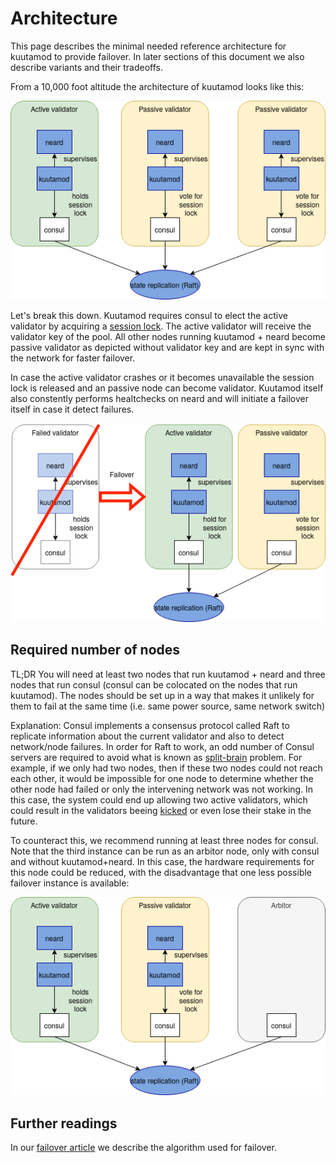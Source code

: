 # Architecture

This page describes the minimal needed reference architecture for kuutamod to provide failover.
In later sections of this document we also describe variants and their tradeoffs.

From a 10,000 foot altitude the architecture of kuutamod looks like this:

![Reference architecture](reference-architecture.png)

Let's break this down. Kuutamod requires consul to elect the active validator by
acquiring a [session
lock](https://www.consul.io/docs/dynamic-app-config/sessions).  The active
validator will receive the validator key of the pool.  All other nodes running
kuutamod + neard become passive validator as depicted without validator key and
are kept in sync with the network for faster failover.

In case the active validator crashes or it becomes unavailable the session lock
is released and an passive node can become validator. Kuutamod itself also
constently performs healtchecks on neard and will initiate a failover itself in
case it detect failures.

![Failover scenario](failover.png)

## Required number of nodes

TL;DR You will need at least two nodes that run kuutamod + neard and three nodes
that run consul (consul can be colocated on the nodes that run kuutamod).
The nodes should be set up in a way that makes it unlikely for them to fail at
the same time (i.e. same power source, same network switch)

Explanation: Consul implements a consensus protocol called Raft to replicate
information about the current validator and also to detect network/node
failures. In order for Raft to work, an odd number of Consul servers are
required to avoid what is known as
[split-brain](https://en.wikipedia.org/wiki/Split-brain_(computing)) problem.
For example, if we only had two nodes, then if these two nodes could not reach
each other, it would be impossible for one node to determine whether the other
node had failed or only the intervening network was not working. In this case,
the system could end up allowing two active validators, which could result in
the validators beeing [kicked](https://nomicon.io/BlockchainLayer/EpochManager/Staking) or even lose
their stake in the future.

To counteract this, we recommend running at least three nodes for consul.  Note
that the third instance can be run as an arbitor node, only with consul and
without kuutamod+neard. In this case, the hardware requirements for this node
could be reduced, with the disadvantage that one less possible failover instance
is available:

![arbitor](arbitor.png)


## Further readings

In our [failover article](FAILOVER.md) we describe the algorithm used for failover.
